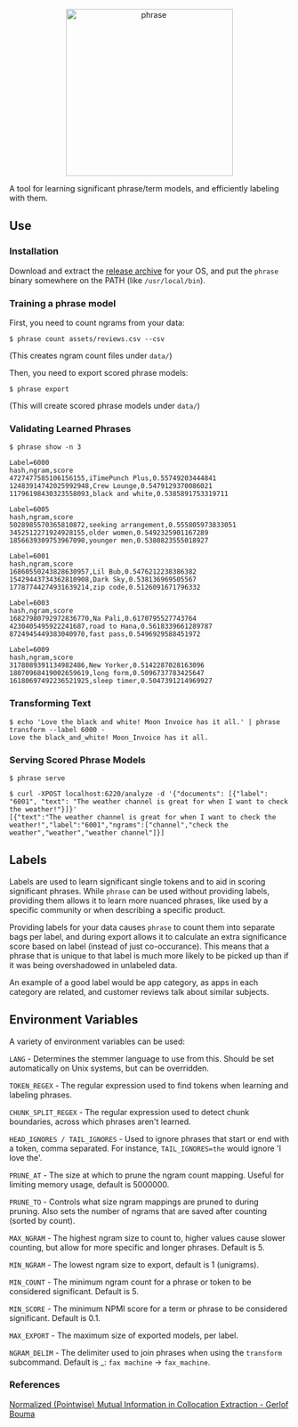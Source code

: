 
<p align="center">
  <img width="300" height="300" title="phrase" src="https://user-images.githubusercontent.com/2815794/57114882-6301ca00-6d00-11e9-9e8e-08e4864d3378.png">
</p>

A tool for learning significant phrase/term models, and efficiently labeling with them.

## Use

### Installation

Download and extract the [release archive](https://github.com/soaxelbrooke/phrase/releases) for your OS, and put the `phrase` binary somewhere on the PATH (like `/usr/local/bin`).

### Training a phrase model

First, you need to count ngrams from your data:

```
$ phrase count assets/reviews.csv --csv
```

(This creates ngram count files under `data/`)

Then, you need to export scored phrase models:

```
$ phrase export
```

(This will create scored phrase models under `data/`)

### Validating Learned Phrases

```
$ phrase show -n 3

Label=6000
hash,ngram,score
4727477585106156155,iTimePunch Plus,0.55749203444841
12483914742025992948,Crew Lounge,0.5479129370086021
11796198430323558093,black and white,0.5385891753319711

Label=6005
hash,ngram,score
5028985570365810872,seeking arrangement,0.555805973833051
3452512271924928155,older women,0.5492325901167289
1856639309753967090,younger men,0.5380823555018927

Label=6001
hash,ngram,score
16860550243828630957,Lil Bub,0.5476212238386382
15429443734362810908,Dark Sky,0.538136969505567
17787744274931639214,zip code,0.5126091671796332

Label=6003
hash,ngram,score
16827980792972836770,Na Pali,0.6170795527743764
4230405495922241687,road to Hana,0.5618339661289787
8724945449383040970,fast pass,0.5496929588451972

Label=6009
hash,ngram,score
3178089391134982486,New Yorker,0.5142287028163096
18070968419002659619,long form,0.5096737783425647
16180697492236521925,sleep timer,0.5047391214969927
```

### Transforming Text

```
$ echo 'Love the black and white! Moon Invoice has it all.' | phrase transform --label 6000 -
Love the black_and_white! Moon_Invoice has it all.
```

### Serving Scored Phrase Models

```
$ phrase serve
```

```
$ curl -XPOST localhost:6220/analyze -d '{"documents": [{"label": "6001", "text": "The weather channel is great for when I want to check the weather!"}]}'
[{"text":"The weather channel is great for when I want to check the weather!","label":"6001","ngrams":["channel","check the weather","weather","weather channel"]}]
```

## Labels

Labels are used to learn significant single tokens and to aid in scoring significant phrases.  While `phrase` can be used without providing labels, providing them allows it to learn more nuanced phrases, like used by a specific community or when describing a specific product.

Providing labels for your data causes `phrase` to count them into separate bags per label, and during export allows it to calculate an extra significance score based on label (instead of just co-occurance).  This means that a phrase that is unique to that label is much more likely to be picked up than if it was being overshadowed in unlabeled data.

An example of a good label would be app category, as apps in each category are related, and customer reviews talk about similar subjects.

## Environment Variables

A variety of environment variables can be used:

`LANG` - Determines the stemmer language to use from this.  Should be set automatically on Unix systems, but can be overridden.

`TOKEN_REGEX` - The regular expression used to find tokens when learning and labeling phrases.

`CHUNK_SPLIT_REGEX` - The regular expression used to detect chunk boundaries, across which phrases aren't learned.

`HEAD_IGNORES / TAIL_IGNORES` - Used to ignore phrases that start or end with a token, comma separated.  For instance, `TAIL_IGNORES=the` would ignore 'I love the'.

`PRUNE_AT` - The size at which to prune the ngram count mapping.  Useful for limiting memory usage, default is 5000000.

`PRUNE_TO` - Controls what size ngram mappings are pruned to during pruning.  Also sets the number of ngrams that are saved after counting (sorted by count).

`MAX_NGRAM` - The highest ngram size to count to, higher values cause slower counting, but allow for more specific and longer phrases. Default is 5.

`MIN_NGRAM` - The lowest ngram size to export, default is 1 (unigrams).

`MIN_COUNT` - The minimum ngram count for a phrase or token to be considered significant.  Default is 5.

`MIN_SCORE` - The minimum NPMI score for a term or phrase to be considered significant.  Default is 0.1.

`MAX_EXPORT` - The maximum size of exported models, per label.

`NGRAM_DELIM` - The delimiter used to join phrases when using the `transform` subcommand.  Default is _: `fax machine` -> `fax_machine`.

### References

[Normalized (Pointwise) Mutual Information in Collocation Extraction - Gerlof Bouma](https://svn.spraakdata.gu.se/repos/gerlof/pub/www/Docs/npmi-pfd.pdf)
